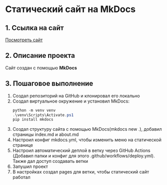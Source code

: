 # Статический сайт на MkDocs

## 1. Ссылка на сайт
[Посмотреть сайт](https://kekachy.github.io/PyWeb_Task2.1/)

## 2. Описание проекта
Сайт создан с помощью **MkDocs**

## 3. Пошаговое выполнение
1. Создал репозиторий на GitHub и клонировал его локально
3. Создал виртуальное окружение и установил MkDocs:
   ```powershell
   python -m venv venv
   .\venv\Scripts\Activate.ps1
   pip install mkdocs
4. Создал структуру сайта с помощью MkDocs(mkdocs new .), добавил страницы index.md и about.md
5. Настроил конфиг mkdocs.yml, чтобы изменить меню на статической странице
6. Настроил автоматический деплой в ветку через GitHub Actions (Добавил папки и конфиг для этого .github/workflows/deploy.yml). Также дал доступ создавать ветки
7. Запушил проект
8. В настройках создал pages для ветки, чтобы статический сайт работал
